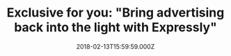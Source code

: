 ---
campaign-uuid: "c-76414c35-b48e-4f92-9d54-fe2ec8d1a992"
type: "Event"
category: "Other"
date: "2018-02-13T15:59:59.000Z"
end-date: "2018-05-31T23:59:00.000Z"
disable-form: false
is_promoted: false
has_entry_page: false
title: "Exclusive for you: \"Bring advertising back into the light with Expressly\""
competition-description: "Everyone wants to feel safe when surfing online but most\
  \ consumers are often not aware of what they are signing up for when they use websites.\r\
  \n\r\n<p>It’s time to start building direct, human relationships online, and make\
  \ them the centre of digital advertising. This is exactly what Expressly does. Expressly\
  \ is one of the largest e-commerce and tech hubs worldwide,\_that provides publishers\
  \ with technology to transform any link into a ‘Powerlink’ that transparently asks\
  \ the person if they want to visit the advertiser's site.</p> <p>Click on the link\
  \ to know all of the details.</p>"
banner-img: "https://assets.expresslyapp.com/asset-75f8d871-9ddc-489d-8ae6-b41ab2882070.jpg"
logo-left-href: "http://demo.buyexpressly.com/"
logo-left-image: "https://assets.expresslyapp.com/113a7c4c-159d-4e0d-952c-214bc7f3bad3-thumb.png"
logo-left-title: "Expressly Demo"
has-winner: false
---